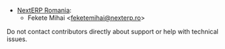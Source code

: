   - [NextERP Romania](https://www.nexterp.ro):
      - Fekete Mihai \<<feketemihai@nexterp.ro>\>

Do not contact contributors directly about support or help with
technical issues.
